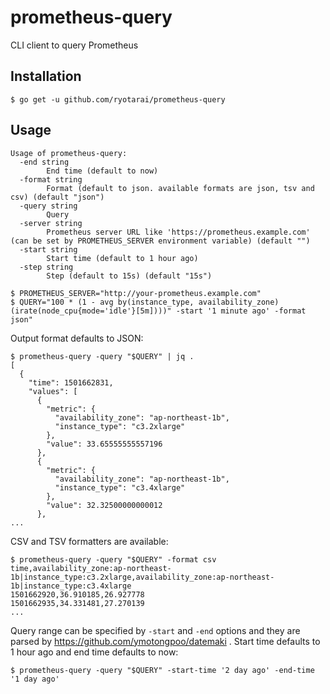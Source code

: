 # prometheus-query

CLI client to query Prometheus

## Installation

```
$ go get -u github.com/ryotarai/prometheus-query
```

## Usage

```
Usage of prometheus-query:
  -end string
        End time (default to now)
  -format string
        Format (default to json. available formats are json, tsv and csv) (default "json")
  -query string
        Query
  -server string
        Prometheus server URL like 'https://prometheus.example.com' (can be set by PROMETHEUS_SERVER environment variable) (default "")
  -start string
        Start time (default to 1 hour ago)
  -step string
        Step (default to 15s) (default "15s")
```

```
$ PROMETHEUS_SERVER="http://your-prometheus.example.com"
$ QUERY="100 * (1 - avg by(instance_type, availability_zone)(irate(node_cpu{mode='idle'}[5m])))" -start '1 minute ago' -format json"
```

Output format defaults to JSON:

```
$ prometheus-query -query "$QUERY" | jq .
[
  {
    "time": 1501662831,
    "values": [
      {
        "metric": {
          "availability_zone": "ap-northeast-1b",
          "instance_type": "c3.2xlarge"
        },
        "value": 33.65555555557196
      },
      {
        "metric": {
          "availability_zone": "ap-northeast-1b",
          "instance_type": "c3.4xlarge"
        },
        "value": 32.32500000000012
      },
...
```

CSV and TSV formatters are available:

```
$ prometheus-query -query "$QUERY" -format csv
time,availability_zone:ap-northeast-1b|instance_type:c3.2xlarge,availability_zone:ap-northeast-1b|instance_type:c3.4xlarge
1501662920,36.910185,26.927778
1501662935,34.331481,27.270139
...
```

Query range can be specified by `-start` and `-end` options and they are parsed by https://github.com/ymotongpoo/datemaki .
Start time defaults to 1 hour ago and end time defaults to now:

```
$ prometheus-query -query "$QUERY" -start-time '2 day ago' -end-time '1 day ago'
```
